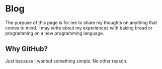 # Blog

The purpuse of this page is for me to share my thoughts on anything that comes to mind. I may write about my experiences with baking bread or programming on a new programming language.

## Why GitHub?

Just because I wanted something simple. No other reason.
